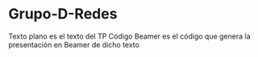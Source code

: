 # Grupo-D-Redes

Texto plano es el texto del TP
Código Beamer es el código que genera la presentación en Beamer de dicho texto
